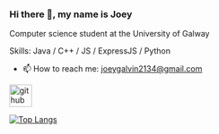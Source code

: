 ### Hi there 👋, my name is Joey

Computer science student at the University of Galway

Skills: Java / C++ / JS / ExpressJS / Python

- 📫 How to reach me: joeygalvin2134@gmail.com 


[<img src='https://cdn.jsdelivr.net/npm/simple-icons@3.0.1/icons/github.svg' alt='github' height='40'>](https://github.com/Joey-2134)  

[![Top Langs](https://github-readme-stats.vercel.app/api/top-langs/?username=Joey-2134)](https://github.com/anuraghazra/github-readme-stats)

